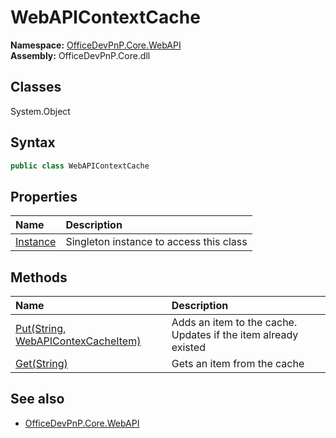 # WebAPIContextCache

**Namespace:** [OfficeDevPnP.Core.WebAPI](OfficeDevPnP.Core.WebAPI.md)  
**Assembly:** OfficeDevPnP.Core.dll  
## Classes
System.Object  
## Syntax
```C#
public class WebAPIContextCache
```
## Properties
|**Name**|**Description**|
|:-----|:-----|
| [Instance](WebAPIContextCache.Instance.md) | Singleton instance to access this class
## Methods
|**Name**|**Description**|
|:-----|:-----|
| [Put(String, WebAPIContexCacheItem)](WebAPIContextCachePutStringWebAPIContexCacheItem.md) | Adds an item to the cache. Updates if the item already existed
| [Get(String)](WebAPIContextCacheGetString.md) | Gets an item from the cache
## See also
- [OfficeDevPnP.Core.WebAPI](OfficeDevPnP.Core.WebAPI.md)
